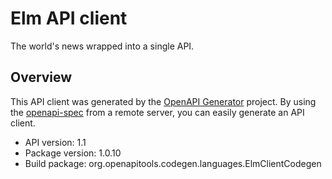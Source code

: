 # Elm API client

The world's news wrapped into a single API.

## Overview
This API client was generated by the [OpenAPI Generator](https://openapi-generator.tech) project. By using the [openapi-spec](https://github.com/OAI/OpenAPI-Specification) from a remote server, you can easily generate an API client.

- API version: 1.1
- Package version: 1.0.10
- Build package: org.openapitools.codegen.languages.ElmClientCodegen
